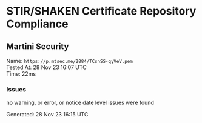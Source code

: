 # STIR/SHAKEN Certificate Repository Compliance

## Martini Security

Name: `https://p.mtsec.me/2884/TCsnSS-qyVeV.pem`\
Tested At: 28 Nov 23 16:07 UTC\
Time: 22ms

### Issues

no warning, or error, or notice date level issues were found

Generated: 28 Nov 23 16:15 UTC